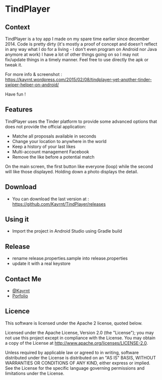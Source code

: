 TindPlayer
==============================

Context
--------

TindPlayer is a toy app I made on my spare time earlier since december 2014.
Code is pretty dirty (it's mostly a proof of concept and doesn't reflect in any way what I do for
 a living - I don't even program on Android nor Java anymore at work)
I have a lot of other things going on so I may not fix/update things in a timely manner.
Feel free to use directly the apk or tweak it.

For more info & screenshot :
https://kayrnt.wordpress.com/2015/02/08/tindplayer-yet-another-tinder-swiper-helper-on-android/

Have fun !

Features
--------

TindPlayer uses the Tinder platform to provide some advanced options that does not provide the official application:

- Matche all proposals available in seconds
- Change your location to anywhere in the world
- Keep a history of your last likes
- Multi-account management Facebook
- Remove the like before a potential match

On the main screen, the first button like everyone (loop) while the second will like those displayed. Holding down a photo displays the detail.

Download
--------

* You can download the last version at : https://github.com/Kayrnt/TindPlayer/releases

Using it
--------

* Import the project in Android Studio using Gradle build

Release
--------

* rename release.properties.sample into release.properties
* update it with a real keystore


Contact Me
--------

* [@Kayrnt](https://twitter.com/Kayrnt)
* [Porfolio](http://www.kayrnt.fr)

Licence
-------

This software is licensed under the Apache 2 license, quoted below.

Licensed under the Apache License, Version 2.0 (the "License"); you may not use this project except in compliance with the License. You may obtain a copy of the License at http://www.apache.org/licenses/LICENSE-2.0.

Unless required by applicable law or agreed to in writing, software distributed under the License is distributed on an "AS IS" BASIS, WITHOUT WARRANTIES OR CONDITIONS OF ANY KIND, either express or implied. See the License for the specific language governing permissions and limitations under the License.
